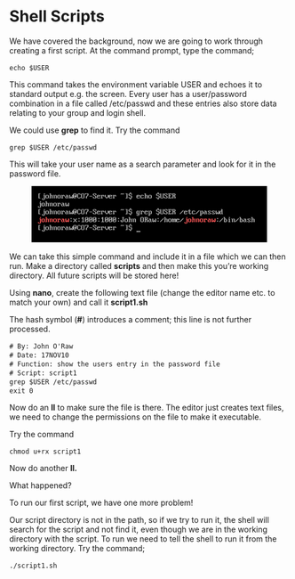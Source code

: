 # Shell Scripts

We have covered the background, now we are going to work through creating a first script. At the command prompt, type the command;

```
echo $USER
```

This command takes the environment variable USER and echoes it to standard output e.g. the screen. Every user has a user/password combination in a file called /etc/passwd and these entries also store data relating to your group and login shell.

We could use **grep** to find it. Try the command

```
grep $USER /etc/passwd
```

This will take your user name as a search parameter and look for it in the password file.

<figure><img src="../.gitbook/assets/image (4) (1).png" alt=""><figcaption></figcaption></figure>

We can take this simple command and include it in a file which we can then run. Make a directory called **scripts** and then make this you’re working directory. All future scripts will be stored here!

Using **nano**, create the following text file (change the editor name etc. to match your own) and call it **script1.sh**

The hash symbol (**#**) introduces a comment; this line is not further processed.

```
# By: John O'Raw
# Date: 17NOV10
# Function: show the users entry in the password file
# Script: script1
grep $USER /etc/passwd
exit 0
```

Now do an **ll** to make sure the file is there. The editor just creates text files, we need to change the permissions on the file to make it executable.

Try the command&#x20;

```
chmod u+rx script1
```

Now do another **ll.**

What happened?

To run our first script, we have one more problem!

Our script directory is not in the path, so if we try to run it, the shell will search for the script and not find it, even though we are in the working directory with the script. To run we need to tell the shell to run it from the working directory. Try the command;

```
./script1.sh
```
